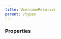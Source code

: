 ```yaml
---
title: UsernameResolver
parent: /types
---
```


### Properties

<div class="flex flex-col gap-3"></div>

